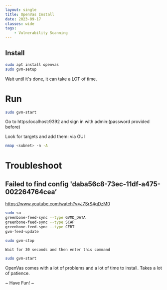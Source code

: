 ```yaml
---
layout: single
title: OpenVas Install
date: 2023-09-17
classes: wide
tags:
    - Vulnerability Scanning
---
```


Install
--------------
```bash
sudo apt install openvas
sudo gvm-setup
```
Wait until it's done, it can take a LOT of time.

# Run
```bash
sudo gvm-start
```
Go to https:localhost:9392 and sign in with admin:(password provided before)

Look for targets and add them: via GUI
```bash
nmap <subnet> -n -A
```

# Troubleshoot
## **Failed to find config 'daba56c8-73ec-11df-a475-002264764cea’**
https://www.youtube.com/watch?v=J7SrS4qDzM0
```bash
sudo su -
greenbone-feed-sync --type GVMD_DATA  
greenbone-feed-sync --type SCAP  
greenbone-feed-sync --type CERT
gvm-feed-update

sudo gvm-stop

Wait for 30 seconds and then enter this command

sudo gvm-start
```

OpenVas comes with a lot of problems and a lot of time to install. Takes a lot of patience.

~ Have Fun! ~

